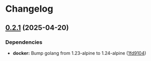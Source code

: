 # Changelog

## [0.2.1](https://github.com/hairyhenderson/go-which/compare/v0.2.0...v0.2.1) (2025-04-20)


### Dependencies

* **docker:** Bump golang from 1.23-alpine to 1.24-alpine ([1fd9104](https://github.com/hairyhenderson/go-which/commit/1fd910467cc78f31a6de643b8f44278814f13d03))
